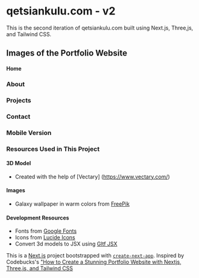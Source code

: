 # qetsiankulu.com - v2 
This is the second iteration of qetsiankulu.com built using Next.js, Three,js, and Tailwind CSS. 

## Images of the Portfolio Website

#### Home 

### About 

### Projects 

### Contact 

### Mobile Version 


### Resources Used in This Project

#### 3D Model
- Created with the help of [Vectary] (https://www.vectary.com/)


#### Images 
- Galaxy wallpaper in warm colors from [FreePik](https://www.freepik.com/free-ai-image/galaxy-wallpaper-warm-colors_280118303.htm#query=space%20wallpaper&position=0&from_view=keyword&track=ais_hybrid-rr-similar&uuid=f37ac710-d109-402a-b25b-fd67b9686446)

#### Development Resources

- Fonts from [Google Fonts](https://fonts.google.com/) <br />
- Icons from [Lucide Icons](https://lucide.dev/) <br />
- Convert 3d models to JSX using [Gltf JSX](https://github.com/pmndrs/gltfjsx)


This is a [Next.js](https://nextjs.org/) project bootstrapped with [`create-next-app`](https://github.com/vercel/next.js/tree/canary/packages/create-next-app).
Inspired by Codebucks's ["How to Create a Stunning Portfolio Website with Nextjs, Three.js, and Tailwind CSS](https://www.youtube.com/watch?v=T5t46vuW8fo)




